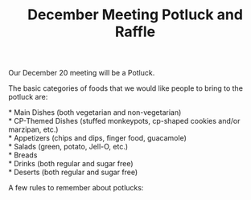 ﻿---
layout: post
title: December Meeting Potluck and Raffle
redirect_from: "/node/76"
---

<div class="field field-name-body field-type-text-with-summary field-label-hidden"><div class="field-items"><div class="field-item even"><p>Our December 20 meeting will be a Potluck.</p>
<p>The basic categories of foods that we would like people to bring to the potluck are:</p>
<p>* Main Dishes (both vegetarian and non-vegetarian)<br />
* CP-Themed Dishes (stuffed monkeypots, cp-shaped cookies and/or marzipan, etc.)<br />
* Appetizers (chips and dips, finger food, guacamole)<br />
* Salads (green, potato, Jell-O, etc.)<br />
* Breads<br />
* Drinks (both regular and sugar free)<br />
* Deserts (both regular and sugar free)</p>
<p>A few rules to remember about potlucks:</p></div></div></div>
